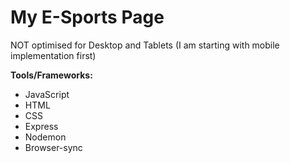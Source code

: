 # My E-Sports Page #

NOT optimised for Desktop and Tablets (I am starting with mobile implementation first) 

**Tools/Frameworks:**  
* JavaScript  
* HTML  
* CSS  
* Express  
* Nodemon
* Browser-sync
